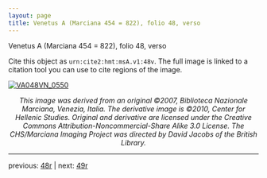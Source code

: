 ```yaml
---
layout: page
title: Venetus A (Marciana 454 = 822), folio 48, verso
---
```


Venetus A (Marciana 454 = 822), folio 48, verso

Cite this object as `urn:cite2:hmt:msA.v1:48v`.  The full image is linked to a citation tool you can use to cite regions of the image.

[![VA048VN_0550](http://www.homermultitext.org/iipsrv?IIIF=/project/homer/pyramidal/deepzoom/hmt/vaimg/2017a/VA048VN_0550.tif/full/800,/0/default.jpg)](http://www.homermultitext.org/ict2/?urn=urn:cite2:hmt:vaimg.2017a:VA048VN_0550) 

<p style="text-align: center; font-style: italic;">This image was derived from an original ©2007, Biblioteca Nazionale Marciana, Venezia, Italia. The derivative image is ©2010, Center for Hellenic Studies. Original and derivative are licensed under the Creative Commons Attribution-Noncommercial-Share Alike 3.0 License. The CHS/Marciana Imaging Project was directed by David Jacobs of the British Library.</p>

---

previous: [48r](../48r/) | next: [49r](../49r/)